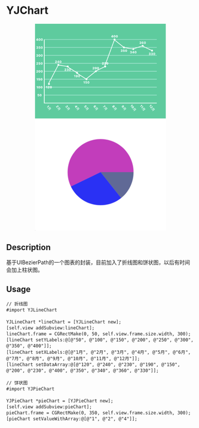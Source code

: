 # YJChart
<div align="center">
<img src="https://github.com/yuejieee/YJChart/blob/master/%E6%8A%98%E7%BA%BF%E5%9B%BE.png" width=350/>
<img src ="https://github.com/yuejieee/YJChart/blob/master/%E9%A5%BC%E7%8A%B6%E5%9B%BE.png" width=350/>
</div>

## Description
基于UIBezierPath的一个图表的封装，目前加入了折线图和饼状图，以后有时间会加上柱状图。

## Usage

```
// 折线图
#import YJLineChart

YJLineChart *lineChart = [YJLineChart new];
[self.view addSubview:lineChart];
lineChart.frame = CGRectMake(0, 50, self.view.frame.size.width, 300);
[lineChart setYLabels:@[@"50", @"100", @"150", @"200", @"250", @"300", @"350", @"400"]];
[lineChart setXLabels:@[@"1月", @"2月", @"3月", @"4月", @"5月", @"6月", @"7月", @"8月", @"9月", @"10月", @"11月", @"12月"]];
[lineChart setDataArray:@[@"120", @"240", @"230", @"190", @"150", @"200", @"230", @"400", @"350", @"340", @"360", @"330"]];

// 饼状图
#import YJPieChart

YJPieChart *pieChart = [YJPieChart new];
[self.view addSubview:pieChart];
pieChart.frame = CGRectMake(0, 350, self.view.frame.size.width, 300);
[pieChart setValueWithArray:@[@"1", @"2", @"4"]];
```
